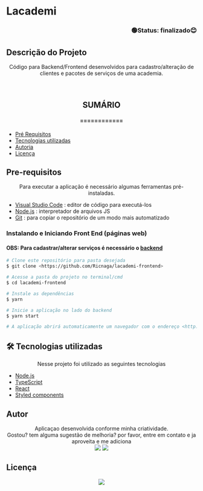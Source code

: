 # Lacademi
### <div align="right">🟢Status: finalizado😊 </div>

## Descrição do Projeto
<div align="center">Código para Backend/Frontend desenvolvidos para cadastro/alteração de clientes e pacotes de serviços de uma academia.</div>
<br><br>

## <div align="center">SUMÁRIO</div>
#### <div align="center">============</div>
<!--ts-->
* [Pré Requisitos](#Pre-requisitos)
* [Tecnologias utilizadas](#tecnologias-utilizadas)
* [Autoria](#Autor)
* [Licença](#Licença)
<!--te-->

 ## Pre-requisitos
<div align="center"> Para executar a aplicação é necessário algumas ferramentas pré-instaladas.</div>

* [Visual Studio Code](https://code.visualstudio.com/) : editor de código para executá-los
* [Node.js](https://nodejs.org/en/) : interpretador de arquivos JS
* [Git](https://git-scm.com) : para copiar o repositório de um modo mais automatizado

### Instalando e Iniciando Front End (páginas web)
#### OBS: Para cadastrar/alterar serviços é necessário o [backend](https://github.com/Ricnaga/lacademi-backend)

```bash
# Clone este repositório para pasta desejada
$ git clone <https://github.com/Ricnaga/lacademi-frontend>

# Acesse a pasta do projeto no terminal/cmd
$ cd lacademi-frontend

# Instale as dependências
$ yarn

# Inicie a aplicação no lado do backend
$ yarn start

# A aplicação abrirá automaticamente um navegador com o endereço <http://localhost:3000>
```

## 🛠 Tecnologias utilizadas
<div align="center"> Nesse projeto foi utilizado as seguintes tecnologias</div>

- [Node.js](https://nodejs.org/en/)
- [TypeScript](https://www.typescriptlang.org/)
- [React](https://pt-br.reactjs.org/)
- [Styled components](https://styled-components.com/)

## Autor
<div align="center">Aplicaçao desenvolvida conforme minha criatividade.<br>
Gostou? tem alguma sugestão de melhoria? por favor, entre em contato e ja aproveita e me adiciona
<div align="center">
<a href="https://www.linkedin.com/in/ricardo-nagatomy-56553254"><img src="https://img.shields.io/badge/-RicardoNaga-blue?style=flat-square&logo=Linkedin&logoColor=white"></a>
<a href="https://app.rocketseat.com.br/me/ricardo-nagatomy-08130"><img src="https://img.shields.io/badge/-Rocketseat-000?style=flat-square&logo=&logoColor=white"></a></div></div>


## Licença
<div align="center">
<a href="https://img.shields.io/github/license/Ricnaga/lacademi-frontend">
<img src="https://img.shields.io/github/license/Ricnaga/lacademi-frontend">
</a>
</div>
